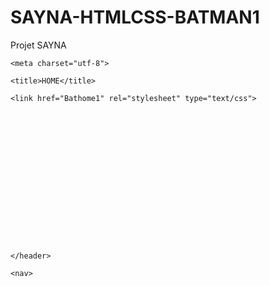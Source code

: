 # SAYNA-HTMLCSS-BATMAN1
Projet SAYNA 



































































    <meta charset="utf-8">

    <title>HOME</title>

    <link href="Bathome1" rel="stylesheet" type="text/css">











 





    </header>

    <nav>







        
        
        
























































